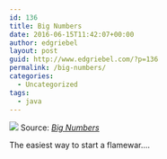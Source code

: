 ```yaml
---
id: 136
title: Big Numbers
date: 2016-06-15T11:42:07+00:00
author: edgriebel
layout: post
guid: http://www.edgriebel.com/?p=136
permalink: /big-numbers/
categories:
  - Uncategorized
tags:
  - java
---
```

<a href="http://turnoff.us/geek/big-numbers/"><img class="size-full aligncenter" src="http://www.edgriebel.com/wp-content/uploads/2016/06/big-numbers.png" /></a>
Source: <em><a href="http://turnoff.us/geek/big-numbers">Big Numbers</a></em>

The easiest way to start a flamewar....